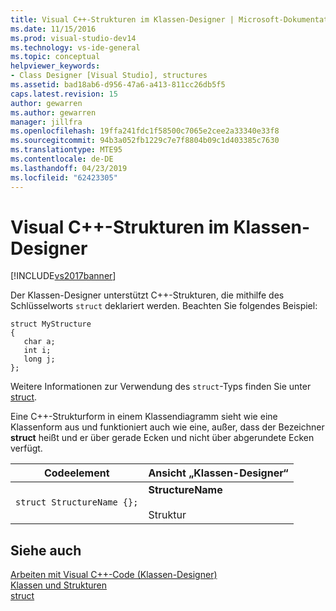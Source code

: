 ```yaml
---
title: Visual C++-Strukturen im Klassen-Designer | Microsoft-Dokumentation
ms.date: 11/15/2016
ms.prod: visual-studio-dev14
ms.technology: vs-ide-general
ms.topic: conceptual
helpviewer_keywords:
- Class Designer [Visual Studio], structures
ms.assetid: bad18ab6-d956-47a6-a413-811cc26db5f5
caps.latest.revision: 15
author: gewarren
ms.author: gewarren
manager: jillfra
ms.openlocfilehash: 19ffa241fdc1f58500c7065e2cee2a33340e33f8
ms.sourcegitcommit: 94b3a052fb1229c7e7f8804b09c1d403385c7630
ms.translationtype: MTE95
ms.contentlocale: de-DE
ms.lasthandoff: 04/23/2019
ms.locfileid: "62423305"
---
```

# <a name="visual-c-structures-in-class-designer"></a>Visual C++-Strukturen im Klassen-Designer
[!INCLUDE[vs2017banner](../includes/vs2017banner.md)]

Der Klassen-Designer unterstützt C++-Strukturen, die mithilfe des Schlüsselworts `struct` deklariert werden. Beachten Sie folgendes Beispiel:  
  
```  
struct MyStructure  
{  
   char a;  
   int i;  
   long j;  
};  
```  
  
 Weitere Informationen zur Verwendung des `struct`-Typs finden Sie unter [struct](http://msdn.microsoft.com/library/3c6ba273-e248-4ff1-8c69-d2abcf1263c6).  
  
 Eine C++-Strukturform in einem Klassendiagramm sieht wie eine Klassenform aus und funktioniert auch wie eine, außer, dass der Bezeichner **struct** heißt und er über gerade Ecken und nicht über abgerundete Ecken verfügt.  
  
|Codeelement|Ansicht „Klassen-Designer“|  
|------------------|-------------------------|  
|`struct StructureName {};`|**StructureName**<br /><br /> Struktur|  
  
## <a name="see-also"></a>Siehe auch  
 [Arbeiten mit Visual C++-Code (Klassen-Designer)](../ide/working-with-visual-cpp-code-class-designer.md)   
 [Klassen und Strukturen](http://msdn.microsoft.com/library/516dd496-13fb-4f17-845a-e9ca45437873)   
 [struct](http://msdn.microsoft.com/library/3c6ba273-e248-4ff1-8c69-d2abcf1263c6)
